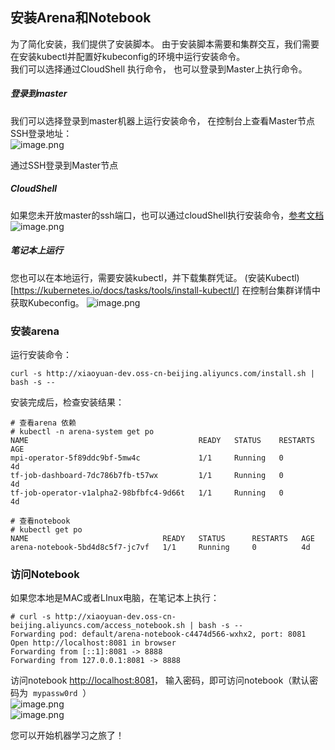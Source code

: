 ## 安装Arena和Notebook
为了简化安装，我们提供了安装脚本。 由于安装脚本需要和集群交互，我们需要在安装kubectl并配置好kubeconfig的环境中运行安装命令。 <br />
我们可以选择通过CloudShell 执行命令， 也可以登录到Master上执行命令。

##### 登录到master
我们可以选择登录到master机器上运行安装命令， 在控制台上查看Master节点SSH登录地址：<br />![image.png](https://intranetproxy.alipay.com/skylark/lark/0/2019/png/25353/1550497957036-403a6b99-f28b-42a9-a91c-14edf7844ebb.png#align=left&display=inline&height=168&linkTarget=_blank&name=image.png&originHeight=415&originWidth=1107&size=92074&width=448)

通过SSH登录到Master节点

##### CloudShell
如果您未开放master的ssh端口，也可以通过cloudShell执行安装命令，[参考文档](https://help.aliyun.com/document_detail/100650.html)<br />
![image.png](https://intranetproxy.alipay.com/skylark/lark/0/2019/png/25353/1550559633066-5adbbe84-e0aa-4197-a4ab-4956c228cf90.png#align=left&display=inline&height=167&linkTarget=_blank&name=image.png&originHeight=611&originWidth=1462&size=192881&width=399)

##### 笔记本上运行
您也可以在本地运行，需要安装kubectl，并下载集群凭证。 (安装Kubectl)[https://kubernetes.io/docs/tasks/tools/install-kubectl/]
在控制台集群详情中获取Kubeconfig。
![image.png](https://intranetproxy.alipay.com/skylark/lark/0/2019/png/25353/1550559838022-51236fc3-27dc-40fc-91e8-5b5af951f363.png#align=left&display=inline&height=157&linkTarget=_blank&name=image.png&originHeight=513&originWidth=1426&size=334486&width=438)

### 安装arena
运行安装命令：
```
curl -s http://xiaoyuan-dev.oss-cn-beijing.aliyuncs.com/install.sh | bash -s --
```

安装完成后，检查安装结果：

```
# 查看arena 依赖
# kubectl -n arena-system get po
NAME                                      READY   STATUS    RESTARTS   AGE
mpi-operator-5f89ddc9bf-5mw4c             1/1     Running   0          4d
tf-job-dashboard-7dc786b7fb-t57wx         1/1     Running   0          4d
tf-job-operator-v1alpha2-98bfbfc4-9d66t   1/1     Running   0          4d

# 查看notebook
# kubectl get po
NAME                              READY   STATUS      RESTARTS   AGE
arena-notebook-5bd4d8c5f7-jc7vf   1/1     Running     0          4d
```

### 访问Notebook

如果您本地是MAC或者LInux电脑，在笔记本上执行：
```
# curl -s http://xiaoyuan-dev.oss-cn-beijing.aliyuncs.com/access_notebook.sh | bash -s --
Forwarding pod: default/arena-notebook-c4474d566-wxhx2, port: 8081
Open http://localhost:8081 in browser
Forwarding from [::1]:8081 -> 8888
Forwarding from 127.0.0.1:8081 -> 8888
```

访问notebook [http://localhost:8081](http://localhost:8081)， 输入密码，即可访问notebook（默认密码为  `mypassw0rd`  ）<br />
![image.png](https://intranetproxy.alipay.com/skylark/lark/0/2019/png/25353/1550129380688-b5561907-8e4c-40e6-9c39-4d9cc1339d08.png#align=left&display=inline&height=115&linkTarget=_blank&name=image.png&originHeight=229&originWidth=551&size=14036&width=276)<br />
![image.png](https://intranetproxy.alipay.com/skylark/lark/0/2019/png/25353/1550498023638-252d966c-75e8-4bc3-bc42-0825d30632b4.png#align=left&display=inline&height=215&linkTarget=_blank&name=image.png&originHeight=974&originWidth=2866&size=278853&width=634)

您可以开始机器学习之旅了！